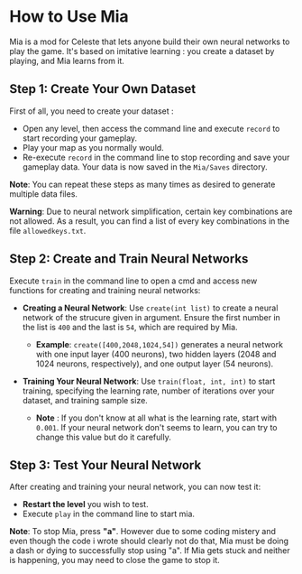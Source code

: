 # How to Use Mia

Mia is a mod for Celeste that lets anyone build their own neural networks to play the game. It's based on imitative learning : you create a dataset by playing, and Mia learns from it.


## Step 1: Create Your Own Dataset

First of all, you need to create your dataset :
- Open any level, then access the command line and execute `record` to start recording your gameplay.  
- Play your map as you normally would.  
- Re-execute `record` in the command line to stop recording and save your gameplay data. Your data is now saved in the `Mia/Saves` directory.  

**Note**: You can repeat these steps as many times as desired to generate multiple data files.

**Warning**: Due to neural network simplification, certain key combinations are not allowed. As a result, you can find a list of every key combinations in the file `allowedkeys.txt`.

## Step 2: Create and Train Neural Networks
Execute `train` in the command line to open a cmd and access new functions for creating and training neural networks:

- **Creating a Neural Network**: Use `create(int list)` to create a neural network of the strucure given in argument. Ensure the first number in the list is `400` and the last is `54`, which are required by Mia.
    - **Example**: `create([400,2048,1024,54])` generates a neural network with one input layer (400 neurons), two hidden layers (2048 and 1024 neurons, respectively), and one output layer (54 neurons).

- **Training Your Neural Network**: Use `train(float, int, int)` to start training, specifying the learning rate, number of iterations over your dataset, and training sample size.
    - **Note** : If you don't know at all what is the learning rate, start with `0.001`. If your neural network don't seems to learn, you can try to change this value but do it carefully.

## Step 3: Test Your Neural Network

After creating and training your neural network, you can now test it:

- **Restart the level** you wish to test.
- Execute ```play``` in the command line to start mia.

**Note**: To stop Mia, press **"a"**. However due to some coding mistery and even though the code i wrote should clearly not do that, Mia must be doing a dash or dying to successfully stop using "a". If Mia gets stuck and neither is happening, you may need to close the game to stop it.
